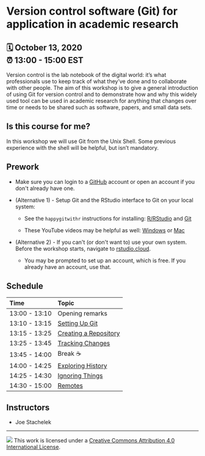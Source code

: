 # Version control software (Git) for application in academic research

:spiral_calendar: October 13, 2020  
:alarm_clock:     13:00 - 15:00 EST  
-----

Version control is the lab notebook of the digital world: it’s what professionals use to keep track of what they’ve done and to collaborate with other people. The aim of this workshop is to give a general introduction of using Git for version control and to demonstrate how and why this widely used tool can be used in academic research for anything that changes over time or needs to be shared such as software, papers, and small data sets.

## Is this course for me?

In this workshop we will use Git from the Unix Shell. Some previous experience with the shell will be helpful, but isn’t mandatory.

## Prework

 * Make sure you can login to a [GitHub](https://github.com/) account or open an account if you don't already have one. 

 * (Alternative 1) - Setup Git and the RStudio interface to Git on your local system:

    * See the `happygitwithr` instructions for installing: [R/RStudio](https://happygitwithr.com/install-r-rstudio.html) and [Git](https://happygitwithr.com/install-git.html)
    
    * These YouTube videos may be helpful as well: [Windows](https://youtu.be/339AEqk9c-8) or [Mac](https://youtu.be/9LQhwETCdwY)

 * (Alternative 2) - If you can't (or don't want to) use your own system. Before the workshop starts, navigate to [rstudio.cloud](https://rstudio.cloud/). 
    - You may be prompted to set up an account, which is free. If you already have an account, use that.
    
## Schedule

| Time          | Topic            | 
| :------------ | :-------------------------- |
| 13:00 - 13:10 | Opening remarks             |
| 13:10 - 13:15 | [Setting Up Git](https://swcarpentry.github.io/git-novice/02-setup/index.html)         |
| 13:15 - 13:25 | [Creating a Repository](https://swcarpentry.github.io/git-novice/03-create/index.html) |
| 13:25 - 13:45 | [Tracking Changes](https://swcarpentry.github.io/git-novice/04-changes/index.html)     |
| 13:45 - 14:00 | Break :coffee:                       |
| 14:00 - 14:25 | [Exploring History](https://swcarpentry.github.io/git-novice/05-history/index.html)    |
| 14:25 - 14:30 | [Ignoring Things](https://swcarpentry.github.io/git-novice/06-ignore/index.html)       |
| 14:30 - 15:00 | [Remotes](https://swcarpentry.github.io/git-novice/07-github/index.html)               |

## Instructors

* Joe Stachelek

-----

![](https://i.creativecommons.org/l/by/4.0/88x31.png) This work is
licensed under a [Creative Commons Attribution 4.0 International
License](https://creativecommons.org/licenses/by/4.0/).
